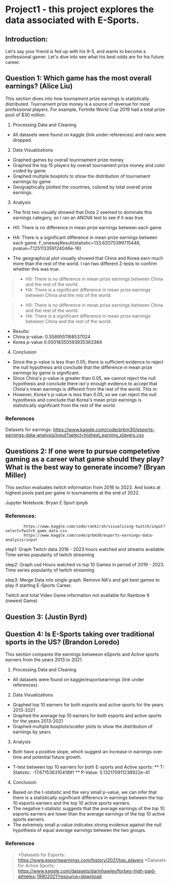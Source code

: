 # Project1 - this project explores the data associated with E-Sports.

## Introduction:
Let's say your friend is fed up with his 9-5, and wants to become a professional gamer. Let's dive into see what his best odds are for his future career.

## Question 1: Which game has the most overall earnings? (Alice Liu)
This section dives into how tournament prize earnings is statistically distributed. Tournament prize money is a source of revenue for most professional players.  For example, Fortnite World Cup 2019 had a total prize pool of $30 million.

1. Processing Data and Cleaning
* All datasets were found on kaggle (link under references) and nans were dropped. 

2. Data Visualizations
* Graphed games by overall tounrnament prize money 
* Graphed the top 15 players by overall tournament prize money and color coded by game
* Graphed multiple boxplots to show the distribution of tournament earnings by game
* Geographically plotted the countries, colored by total overall prize earnings. 

3. Analysis
* The first two visually showed that Dota 2 seemed to dominate this earnings category, so I ran an ANOVA test to see if it was true.
* H0: There is no difference in mean prize earnings between each game.
* HA: There is a significant difference in mean prize earnings between each game.
F_onewayResult(statistic=133.62075399715448, pvalue=7.125113359124046e-16)

* The geographical plot visually showed that China and Korea earn much more than the rest of the world. I ran two different Z-tests to confirm whether this was true.
>* H0: There is no difference in mean prize earnings between China and the rest of the world.
>* HA: There is a significant difference in mean prize earnings between China and the rest of the world.

>* H0: There is no difference in mean prize earnings between China and the rest of the world.
>* HA: There is a significant difference in mean prize earnings between China and the rest of the world.
* Results:
* China p-value: 0.5589551168537024 
* Korea p-value 0.00018350593935363384
4. Conclusion
* Since the p-value is less than 0.05, there is sufficient evidence to reject the null hypothesis and conclude that the difference in mean prize earnings by game is significant.
* Since China's p-value is greater than 0.05, we cannot reject the null hypothesis and conclude there isn'y enough evidence to accept that China's mean earnings is different from the rest of the world. This m
* However, Korea's p-value is less than 0.05, so we can reject the null hypothesis and conclude that Korea's mean prize earnings is statistically significant from the rest of the world.

### References
Datasets for earnings: https://www.kaggle.com/code/prbm30/esports-earnings-data-analysis/input?select=highest_earning_players.csv


## Questions 2: If one were to pursue competetive gaming as a career what game should they play? What is the best way to generate income? (Bryan Miller)
This section evaluates twitch information from 2016 to 2023. And looks at highest pools paid per game in tournaments at the end of 2022.

Jupyter Notebook: Bryan E Sport.ipnyb

### References:
            https://www.kaggle.com/code/rankirsh/visualising-twitch/input?select=Twitch_game_data.csv
            https://www.kaggle.com/code/prbm30/esports-earnings-data-analysis/input

step1: Graph Twitch data 2016 - 2023 hours watched and streams available.    Time series popularity of twitch streaming

step2: Graph usd Hours watched vs top 10 Games in period of 2019 - 2023.      Time series popularity of twitch streaming

step3: Merge Data into single graph. Remove NA's and get best games to play if starting E-Sports Career. 


Twitch and total Video Game information not available for Rainbow 6 (newest Game)

## Question 3: (Justin Byrd)


## Question 4: Is E-Sports taking over traditional sports in the US? (Brandon Loredo)
This section compares the earnings betweeon eSports and Active sports earners from the years 2013 to 2021.

1. Processing Data and Cleaning
* All datasets were found on kaggle/esportsearnings (link under references). 

2. Data Visualizations
* Graphed top 10 earners for both esports and active sports for the years 2013-2021 
* Graphed the average top 10 earners for both esports and active sports for the years 2013-2021
* Graphed multiple boxplots/scatter plots to show the distribution of earnings by years

3. Analysis
* Both have a positive slope, which suggest an increase in earnings over time and potential future growth.

* T-test between top 10 earners for both E-sports and Active sports: 
** T-Statistic: -17.67153631041991
** P-Value: 5.132170911238922e-41

4. Conclusion
* Based on the t-statistic and the very small p-value, we can infer that there is a statistically significant difference in earnings between the top 10 esports earners and the top 10 active sports earners. 
* The negative t-statistic suggests that the average earnings of the top 10 esports earners are lower than the average earnings of the top 10 active sports earners. 
* The extremely small p-value indicates strong evidence against the null hypothesis of equal average earnings between the two groups.

### References
>*Datasets for Esports: https://www.esportsearnings.com/history/2021/top_players
>*Datasets for Active Sports: https://www.kaggle.com/datasets/darinhawley/forbes-high-paid-athletes-19902021?resource=download
